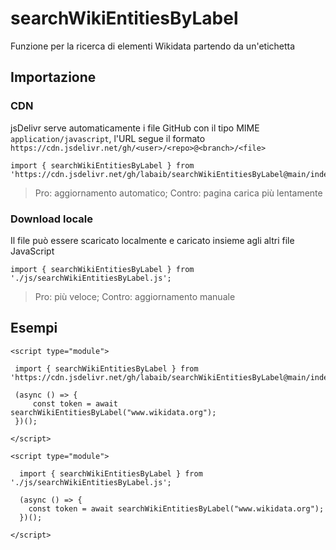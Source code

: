 # searchWikiEntitiesByLabel
Funzione per la ricerca di elementi Wikidata partendo da un'etichetta



## Importazione


### CDN

jsDelivr serve automaticamente i file GitHub con il tipo MIME `application/javascript`, l'URL segue il formato `https://cdn.jsdelivr.net/gh/<user>/<repo>@<branch>/<file>`

```
import { searchWikiEntitiesByLabel } from 'https://cdn.jsdelivr.net/gh/labaib/searchWikiEntitiesByLabel@main/index.js';
```

> Pro: aggiornamento automatico; Contro: pagina carica più lentamente 

### Download locale

Il file può essere scaricato localmente e caricato insieme agli altri file JavaScript
```
import { searchWikiEntitiesByLabel } from './js/searchWikiEntitiesByLabel.js';
```

> Pro: più veloce; Contro: aggiornamento manuale 


## Esempi

```
<script type="module">
        
 import { searchWikiEntitiesByLabel } from 'https://cdn.jsdelivr.net/gh/labaib/searchWikiEntitiesByLabel@main/index.js';

 (async () => {
     const token = await searchWikiEntitiesByLabel("www.wikidata.org");
 })();

</script>
```
```
<script type="module">
        
  import { searchWikiEntitiesByLabel } from './js/searchWikiEntitiesByLabel.js';

  (async () => {
    const token = await searchWikiEntitiesByLabel("www.wikidata.org");
  })();

</script>
```